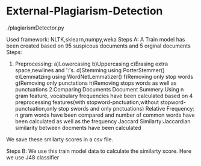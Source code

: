 # External-Plagiarism-Detection
./plagiarismDetector.py

Used framework: NLTK,sklearn,numpy,weka
Steps A: A Train model has been created based on 95 suspicous documents and 5 orginal documents
Steps:
1. Preprocessing: 
a)Lowercasing
b)Uppercasing
c)Erasing extra space,newlines and ':'s.
d)Stemming using PorterStemmer()
e)Lemmatzing using WordNetLemmatizer()
f)Removing only stop words
g)Removing only punctations
h)Removing stops words as well as punctuations
2.Comparing Documents
     Document Summery:Using n gram feature, vocabulary frequencies have been calculated based on 4 preprocessing features(with stopword-pnctuation,without stopword-punctuation,only stop swords and only pnctuations)
     Relative Frequency: n gram words have been compared and number of common words have been calculated as well as the frequency
     Jaccard Similarty:Jaccardian similarity between docments have been calculated
     
We save these smilarty scores in a csv file.

Steps B: We use this train model data to calculate the similarty score.
Here we use J48 classifier
     
